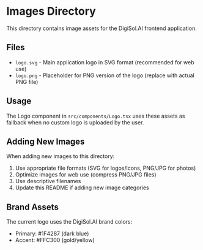 # Images Directory

This directory contains image assets for the DigiSol.AI frontend application.

## Files

- `logo.svg` - Main application logo in SVG format (recommended for web use)
- `logo.png` - Placeholder for PNG version of the logo (replace with actual PNG file)

## Usage

The Logo component in `src/components/Logo.tsx` uses these assets as fallback when no custom logo is uploaded by the user.

## Adding New Images

When adding new images to this directory:

1. Use appropriate file formats (SVG for logos/icons, PNG/JPG for photos)
2. Optimize images for web use (compress PNG/JPG files)
3. Use descriptive filenames
4. Update this README if adding new image categories

## Brand Assets

The current logo uses the DigiSol.AI brand colors:
- Primary: #1F4287 (dark blue)
- Accent: #FFC300 (gold/yellow) 